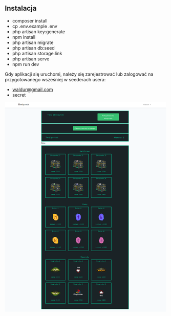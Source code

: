 
## Instalacja

- composer install
- cp .env.example .env
- php artisan key:generate
- npm install
- php artisan migrate
- php artisan db:seed
- php artisan storage:link
- php artisan serve
- npm run dev 

Gdy aplikacji się uruchomi, należy się zarejestrować lub zalogować na przygotowanego wsześniej w seederach usera:
- waldur@gmail.com
- secret


![review](https://github.com/waldekgraban/equipment/blob/master/image.png)
